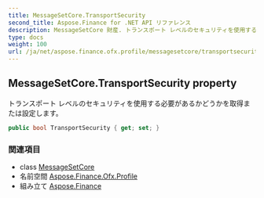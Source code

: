```yaml
---
title: MessageSetCore.TransportSecurity
second_title: Aspose.Finance for .NET API リファレンス
description: MessageSetCore 財産. トランスポート レベルのセキュリティを使用する必要があるかどうかを取得または設定します
type: docs
weight: 100
url: /ja/net/aspose.finance.ofx.profile/messagesetcore/transportsecurity/
---
```

## MessageSetCore.TransportSecurity property

トランスポート レベルのセキュリティを使用する必要があるかどうかを取得または設定します。

```csharp
public bool TransportSecurity { get; set; }
```

### 関連項目

* class [MessageSetCore](../)
* 名前空間 [Aspose.Finance.Ofx.Profile](../../messagesetcore/)
* 組み立て [Aspose.Finance](../../../)


